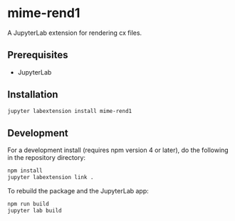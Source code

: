 # mime-rend1

A JupyterLab extension for rendering cx files.

## Prerequisites

* JupyterLab

## Installation

```bash
jupyter labextension install mime-rend1
```

## Development

For a development install (requires npm version 4 or later), do the following in the repository directory:

```bash
npm install
jupyter labextension link .
```

To rebuild the package and the JupyterLab app:

```bash
npm run build
jupyter lab build
```

